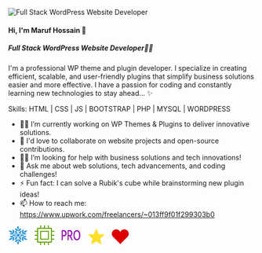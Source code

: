 ![Full Stack WordPress Website Developer](https://media.licdn.com/dms/image/D5616AQHQXFr4LUzRPA/profile-displaybackgroundimage-shrink_350_1400/0/1720117002879?e=1727308800&v=beta&t=OfQSoMMsMrwgEf6MumKBOcQUuGLGiXXVlQVjC04yIuA)

#### Hi, I'm Maruf Hossain 👋
##### Full Stack WordPress Website Developer👨‍💻

I'm a professional WP theme and plugin developer. I specialize in creating efficient, scalable, and user-friendly plugins that simplify business solutions easier and more effective. I have a passion for coding and constantly learning new technologies to stay ahead... ✨ 

Skills: HTML | CSS | JS | BOOTSTRAP | PHP | MYSQL | WORDPRESS

- 👨‍💻 I’m currently working on WP Themes & Plugins to deliver innovative solutions. 
- 🤝 I'd love to collaborate on website projects and open-source contributions. 
- 💁‍♂️ I’m looking for help with business solutions and tech innovations! 
- 💬 Ask me about  web solutions, tech advancements, and coding challenges! 
- ⚡ Fun fact:  I can solve a Rubik's cube while brainstorming new plugin ideas! 
- 📫 How to reach me: https://www.upwork.com/freelancers/~013ff9f01f299303b0 

<a href='https://archiveprogram.github.com/'><img src='https://raw.githubusercontent.com/acervenky/animated-github-badges/master/assets/acbadge.gif' width='40' height='40'></a> <a href='https://docs.github.com/en/developers'><img src='https://raw.githubusercontent.com/acervenky/animated-github-badges/master/assets/devbadge.gif' width='40' height='40'></a> <a href='https://github.com/pricing'><img src='https://raw.githubusercontent.com/acervenky/animated-github-badges/master/assets/pro.gif' width='40' height='40'></a> <a href='https://stars.github.com/'><img src='https://raw.githubusercontent.com/acervenky/animated-github-badges/master/assets/starbadge.gif' width='35' height='35'></a> <a href='https://docs.github.com/en/github/supporting-the-open-source-community-with-github-sponsors'><img src='https://raw.githubusercontent.com/acervenky/animated-github-badges/master/assets/sponsorbadge.gif' width='35' height='35'></a> 
